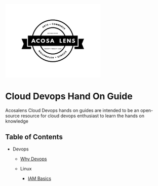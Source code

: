 [<img alt="acosalens" width="300px" src="https://github.com/jindalvishal09/AWS/blob/main/Resources/other/Acosa_logo.png" />](https://acosalens.com)

# Cloud Devops Hand On Guide
Acosalens Cloud Devops hands on guides are intended to be an open-source resource for cloud devops enthusiast to learn the hands on knowledge

## Table of Contents

* Devops
  * [Why Devops](Account/00_Account_Basics.md)
  
  * Linux
    * [IAM Basics](Identity_and_Access_Management(IAM)/00_IAM_Basics.md)
